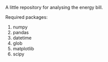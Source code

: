 A little repository for analysing the energy bill.

Required packages:
1. numpy
2. pandas
3. datetime
4. glob
5. matplotlib
6. scipy
